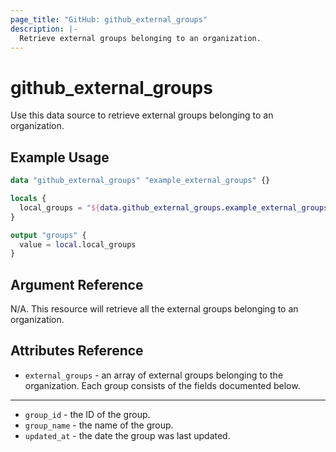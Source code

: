 ```yaml
---
page_title: "GitHub: github_external_groups"
description: |-
  Retrieve external groups belonging to an organization.
---
```


# github\_external\_groups

Use this data source to retrieve external groups belonging to an organization.

## Example Usage

```terraform
data "github_external_groups" "example_external_groups" {}

locals {
  local_groups = "${data.github_external_groups.example_external_groups}"
}

output "groups" {
  value = local.local_groups
}
```

## Argument Reference

N/A. This resource will retrieve all the external groups belonging to an organization.

## Attributes Reference

* `external_groups` - an array of external groups belonging to the organization. Each group consists of the fields documented below.

---

* `group_id` - the ID of the group.
* `group_name` - the name of the group.
* `updated_at` - the date the group was last updated.
